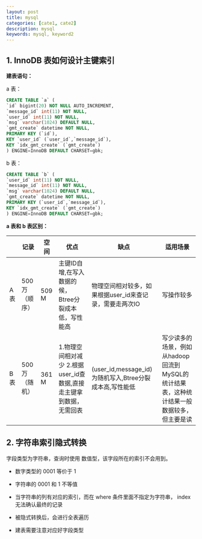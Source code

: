 ```yaml
---
layout: post
title: mysql
categories: [cate1, cate2]
description: mysql
keywords: mysql, keyword2
---
```


## 1. InnoDB 表如何设计主键索引

**建表语句：**

a 表：

````sql
CREATE TABLE `a` (
`id` bigint(20) NOT NULL AUTO_INCREMENT,
`message_id` int(11) NOT NULL,
`user_id` int(11) NOT NULL,
`msg` varchar(1024) DEFAULT NULL,
`gmt_create` datetime NOT NULL,
PRIMARY KEY (`id`),
KEY `user_id` (`user_id`,`message_id`),
KEY `idx_gmt_create` (`gmt_create`)
) ENGINE=InnoDB DEFAULT CHARSET=gbk;
````

b 表：

````sql
CREATE TABLE `b` (
`user_id` int(11) NOT NULL,
`message_id` int(11) NOT NULL,
`msg` varchar(1024) DEFAULT NULL,
`gmt_create` datetime NOT NULL,
PRIMARY KEY (`user_id`,`message_id`),
KEY `idx_gmt_create` (`gmt_create`)
) ENGINE=InnoDB DEFAULT CHARSET=gbk;
````

**a 表和 b 表区别：**

|      | 记录        | 空间    | 优点                                       | 缺点                                       | 适用场景                                     |
| ---- | --------- | ----- | ---------------------------------------- | ---------------------------------------- | ---------------------------------------- |
| A 表  | 500 万（顺序） | 509 M | 主键ID自增,在写入数据的候，Btree分裂成本低，写性能高           | 物理空间相对较多，如果根据user_id来查记录，需要走两次IO         | 写操作较多                                    |
| B 表  | 500 万（随机） | 361 M | 1.物理空间相对减少                                                       2.根据user_id查数据,直接走主键拿到数据，无需回表 | (user_id,message_id)为随机写入,Btree分裂成本高,写性能低 | 写少读多的场景，例如从hadoop回流到MySQL的统计结果表，这种统计结果一般数据较多，但主要是读 |



## 2. 字符串索引隐式转换

 字段类型为字符串，查询时使用 数值型，该字段所在的索引不会用到。



- 数字类型的 0001 等价于 1

- 字符串的 0001 和 1 不等值

-  当字符串的列有对应的索引，而在 where 条件里面不指定为字符串， index 无法确认最终的记录

- 被隐式转换后，会进行全表遍历

- 建表需要注意对应好字段类型

  ​

